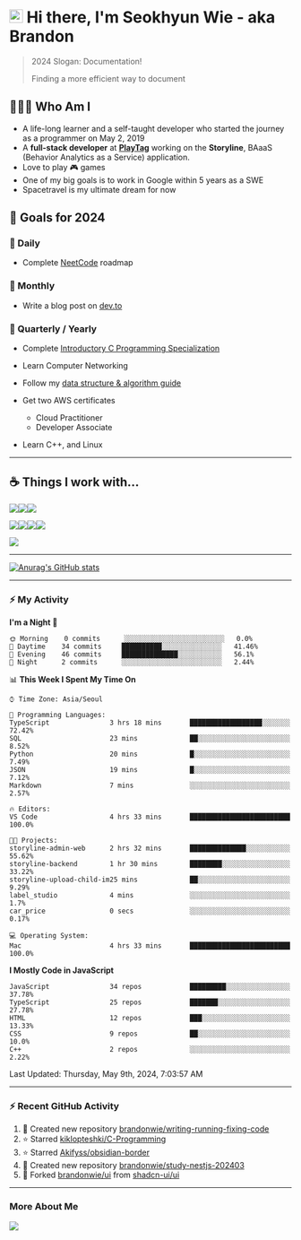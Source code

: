 # <img src='https://qpluspicture.oss-cn-beijing.aliyuncs.com/6LjjQA/Hi.gif' alt='Hi' width="24"/> Hi there, I'm Seokhyun Wie - aka Brandon

> 2024 Slogan: Documentation!
>
> Finding a more efficient way to document

## 🧑🏻‍💻 Who Am I

- A life-long learner and a self-taught developer who started the journey as a programmer on May 2, 2019
- A **full-stack developer** at [**PlayTag**](https://playtag.ai/) working on the **Storyline**, BAaaS (Behavior Analytics as a Service) application.
- Love to play 🎮 games
- One of my big goals is to work in Google within 5 years as a SWE
- Spacetravel is my ultimate dream for now

## 🥅 Goals for 2024

### 📅 Daily

- Complete [NeetCode](https://neetcode.io/) roadmap

### 📅 Monthly

- Write a blog post on [dev.to](https://dev.to/brandonwie)

### 📅 Quarterly / Yearly

- Complete [Introductory C Programming Specialization
  ](https://www.coursera.org/specializations/c-programming)
- Learn Computer Networking
- Follow my [data structure & algorithm guide](https://www.notion.so/brandonwie/How-to-Get-a-Software-Engineer-Job-at-Google-and-Other-Top-Tech-Companies-fc46fa68254449c49472c84584905409)

- Get two AWS certificates

  - Cloud Practitioner
  - Developer Associate

- Learn C++, and Linux

---

## ☕️ Things I work with...

<img src="https://ziadoua.github.io/m3-Markdown-Badges/badges/TypeScript/typescript1.svg" /><img src="https://ziadoua.github.io/m3-Markdown-Badges/badges/React/react1.svg" /><img src="https://ziadoua.github.io/m3-Markdown-Badges/badges/NextJS/nextjs1.svg" />

<img src="https://ziadoua.github.io/m3-Markdown-Badges/badges/NodeJS/nodejs1.svg" /><img src="https://ziadoua.github.io/m3-Markdown-Badges/badges/NestJS/nestjs1.svg" /><img src="  https://ziadoua.github.io/m3-Markdown-Badges/badges/PostgreSQL/postgresql1.svg" /><img src="https://ziadoua.github.io/m3-Markdown-Badges/badges/Docker/docker1.svg" />

<img src="https://ziadoua.github.io/m3-Markdown-Badges/badges/Python/python1.svg" />

---

<!-- GitHub Stats -->

[![Anurag's GitHub stats](https://github-readme-stats.vercel.app/api?username=brandonwie&show_icons=true&title_color=ffc857&icon_color=8ac926&text_color=daf7dc&bg_color=151515&hide=stars&custom_title=Brandon's GitHub Stats)](https://github.com/anuraghazra/github-readme-stats)

---

### ⚡ My Activity

<!--START_SECTION:waka-->

**I'm a Night 🦉**

```text
🌞 Morning    0 commits      ░░░░░░░░░░░░░░░░░░░░░░░░░   0.0%
🌆 Daytime    34 commits     ██████████░░░░░░░░░░░░░░░   41.46%
🌃 Evening    46 commits     ██████████████░░░░░░░░░░░   56.1%
🌙 Night      2 commits      ░░░░░░░░░░░░░░░░░░░░░░░░░   2.44%

```

📊 **This Week I Spent My Time On**

```text
⌚︎ Time Zone: Asia/Seoul

💬 Programming Languages:
TypeScript               3 hrs 18 mins       ██████████████████░░░░░░░   72.42%
SQL                      23 mins             ██░░░░░░░░░░░░░░░░░░░░░░░   8.52%
Python                   20 mins             █░░░░░░░░░░░░░░░░░░░░░░░░   7.49%
JSON                     19 mins             █░░░░░░░░░░░░░░░░░░░░░░░░   7.12%
Markdown                 7 mins              ░░░░░░░░░░░░░░░░░░░░░░░░░   2.57%

🔥 Editors:
VS Code                  4 hrs 33 mins       █████████████████████████   100.0%

🐱‍💻 Projects:
storyline-admin-web      2 hrs 32 mins       ██████████████░░░░░░░░░░░   55.62%
storyline-backend        1 hr 30 mins        ████████░░░░░░░░░░░░░░░░░   33.22%
storyline-upload-child-im25 mins             ██░░░░░░░░░░░░░░░░░░░░░░░   9.29%
label_studio             4 mins              ░░░░░░░░░░░░░░░░░░░░░░░░░   1.7%
car_price                0 secs              ░░░░░░░░░░░░░░░░░░░░░░░░░   0.17%

💻 Operating System:
Mac                      4 hrs 33 mins       █████████████████████████   100.0%

```

**I Mostly Code in JavaScript**

```text
JavaScript               34 repos            █████████░░░░░░░░░░░░░░░░   37.78%
TypeScript               25 repos            ███████░░░░░░░░░░░░░░░░░░   27.78%
HTML                     12 repos            ███░░░░░░░░░░░░░░░░░░░░░░   13.33%
CSS                      9 repos             ██░░░░░░░░░░░░░░░░░░░░░░░   10.0%
C++                      2 repos             ░░░░░░░░░░░░░░░░░░░░░░░░░   2.22%

```

<!--END_SECTION:waka-->

<!--RECENT_ACTIVITY:last_update-->
Last Updated: Thursday, May 9th, 2024, 7:03:57 AM
<!--RECENT_ACTIVITY:last_update_end-->

---

### ⚡ Recent GitHub Activity

<!--RECENT_ACTIVITY:start-->

1. 📔 Created new repository [brandonwie/writing-running-fixing-code](https://github.com/brandonwie/writing-running-fixing-code)
2. ⭐ Starred [kiklopteshki/C-Programming](https://github.com/kiklopteshki/C-Programming)
3. ⭐ Starred [Akifyss/obsidian-border](https://github.com/Akifyss/obsidian-border)
4. 📔 Created new repository [brandonwie/study-nestjs-202403](https://github.com/brandonwie/study-nestjs-202403)
5. 🔱 Forked [brandonwie/ui](https://github.com/brandonwie/ui) from [shadcn-ui/ui](https://github.com/shadcn-ui/ui)
<!--RECENT_ACTIVITY:end-->

[youtube]: https://www.youtube.com/channel/UC7tk3UT7nn3cZNC2KBdb-4Q
[linkedin]: https://linkedin.com/in/brandonwie
[twitter]: https://twitter.com/brandonwie

---

### More About Me

[<img src="https://ziadoua.github.io/m3-Markdown-Badges/badges/LinkedIn/linkedin1.svg" />][linkedin]
